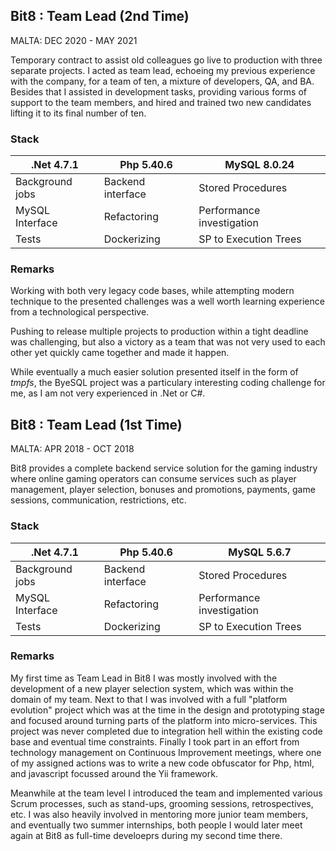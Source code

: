 ## Bit8 : Team Lead (2nd Time)

MALTA: DEC 2020 - MAY 2021

Temporary contract to assist old colleagues go live to production with
three separate projects.
I acted as team lead, echoeing my previous experience with the company,
for a team of ten, a mixture of developers, QA, and BA.
Besides that I assisted in development tasks, providing various forms
of support to the team members, and hired and trained two new candidates
lifting it to its final number of ten.

### Stack

| .Net 4.7.1      | Php 5.40.6        | MySQL 8.0.24              |
|-----------------|-------------------|---------------------------|
| Background jobs | Backend interface | Stored Procedures         |
| MySQL Interface | Refactoring       | Performance investigation |
| Tests           | Dockerizing       | SP to Execution Trees     |

### Remarks

Working with both very legacy code bases, while attempting modern
technique to the presented challenges was a well worth learning
experience from a technological perspective.

Pushing to release multiple projects to production within a tight
deadline was challenging, but also a victory as a team that was
not very used to each other yet quickly came together and made
it happen.

While eventually a much easier solution presented itself in the form
of _tmpfs_, the ByeSQL project was a particulary interesting coding
challenge for me, as I am not very experienced in .Net or C#.


## Bit8 : Team Lead (1st Time)

MALTA: APR 2018 - OCT 2018

Bit8 provides a complete backend service solution for the gaming industry
where online gaming operators can consume services such as player management,
player selection, bonuses and promotions, payments, game sessions, communication,
restrictions, etc.

### Stack

| .Net 4.7.1      | Php 5.40.6        | MySQL 5.6.7               |
|-----------------|-------------------|---------------------------|
| Background jobs | Backend interface | Stored Procedures         |
| MySQL Interface | Refactoring       | Performance investigation |
| Tests           | Dockerizing       | SP to Execution Trees     |

### Remarks

My first time as Team Lead in Bit8 I was mostly involved with the development
of a new player selection system, which was within the domain of my team.
Next to that I was involved with a full "platform evolution" project which was
at the time in the design and prototyping stage and focused around turning
parts of the platform into micro-services.
This project was never completed due to integration hell within the existing
code base and eventual time constraints.
Finally I took part in an effort from technology management on Continuous Improvement
meetings, where one of my assigned actions was to write a new code obfuscator for
Php, html, and javascript focussed around the Yii framework.

Meanwhile at the team level I introduced the team and implemented various Scrum processes,
such as stand-ups, grooming sessions, retrospectives, etc.
I was also heavily involved in mentoring more junior team members, and eventually two
summer internships, both people I would later meet again at Bit8 as full-time develoeprs during my second time there.